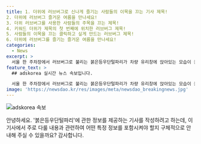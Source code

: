 ```yaml
---
title: 1. 더위에 러브버그로 신나게 즐기는 사람들의 이목을 끄는 기사 제목!
2. 더위에 러브버그 즐거운 여름을 만나세요!
3. 더위 러브버그를 사용한 사람들의 주목을 끄는 제목!
4. 키워드 더위가 제목의 첫 번째에 위치한 러브버그 제목!
5. 사람들의 이목을 끄는 클릭하고 싶게 만드는 러브버그 제목!
6. 더위에 러브버그를 즐기는 즐거운 여름을 만나세요!
categories:
  - News
excerpt: >
  서울 한 주차장에서 러브버그로 불리는 붉은등우단털파리가 차량 유리창에 앉아있는 모습이 눈에 띈다. 이들은 유충 때 낙엽과 유기물을 분해하고 상위 포식자의 먹잇감이지만, 그 수가 늘어나며 불편을 준다는 민원이 계속되고 있다.
feature_text: >
  ## adskorea 실시간 뉴스 속보입니다.

  서울 한 주차장에서 러브버그로 불리는 붉은등우단털파리가 차량 유리창에 앉아있는 모습이 눈에 띈다. 이들은 유충 때 낙엽과 유기물을 분해하고 상위 포식자의 먹잇감이지만, 그 수가 늘어나며 불편을 준다는 민원이 계속되고 있다.
image: 'https://newsdao.kr/res/images/meta/newsdao_breakingnews.jpg'
---
```


<p><img src="https://newsdao.kr/res/images/meta/newsdao_breakingnews.jpg" alt="adskorea 속보" /></p>

<p>안녕하세요. '붉은등우단털파리'에 관한 정보를 제공하는 기사를 작성하려고 하는데, 이 기사에서 주로 다룰 내용과 관련하여 어떤 특정 정보를 포함시켜야 할지 구체적으로 안내해 주실 수 있을까요? 감사합니다.</p>

